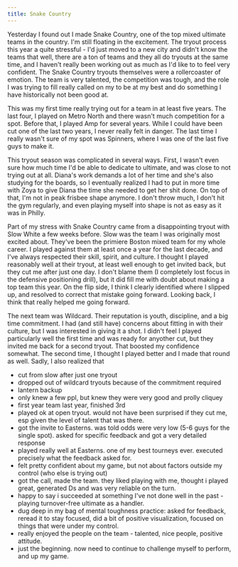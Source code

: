 ```yaml
---
title: Snake Country
---
```


Yesterday I found out I made Snake Country, one of the top mixed ultimate teams in the country. I'm still floating in the excitement. The
tryout process this year a quite stressful - I'd just moved to a new city and didn't know the teams that well, there are a ton of teams and
they all do tryouts at the same time, and I haven't really been working out as much as I'd like to to feel very confident. The Snake Country
tryouts themselves were a rollercoaster of emotion. The team is very talented, the competition was tough, and the role I was trying to fill
really called on my to be at my best and do something I have historically not been good at. 


This was my first time really trying out for a team in at least five years. The last four, I played on Metro North and there wasn't much
competition for a spot. Before that, I played Amp for several years. While I could have been cut one of the last two years, I never really
felt in danger. The last time I really wasn't sure of my spot was Spinners, where I was one of the last five guys to make it.

This tryout season was complicated in several ways. First, I wasn't even sure how much time I'd be able to dedicate to ultimate, and was
close to not trying out at all. Diana's work demands a lot of her time and she's also studying for the boards, so I eventually realized I
had to put in more time with Zoya to give Diana the time she needed to get her shit done. On top of that, I'm not in peak frisbee shape
anymore. I don't throw much, I don't hit the gym regularly, and even playing myself into shape is not as easy as it was in Philly. 

Part of my stress with Snake Country came from a disappointing tryout with Slow White a few weeks before. Slow was the team I was originally
most excited about. They've been the primiere Boston mixed team for my whole career. I played against them at least once a year for the last
decade, and I've always respected their skill, spirit, and culture. I thought I played reasonably well at their tryout, at least well enough
to get invited back, but they cut me after just one day. I don't blame them (I completely lost focus in the defensive positioning drill),
but it did fill me with doubt about making a top team this year. On the flip side, I think I clearly identified where I slipped up, and
resolved to correct that mistake going forward. Looking back, I think that really helped me going forward.

The next team was Wildcard. Their reputation is youth, discipline, and a big time commitment. I had (and still have) concerns about fitting 
in with their culture, but I was interested in giving it a shot. I didn't feel I played particularly well the first time and was ready for
anyother cut, but they invited me back for a second tryout. That boosted my confidence somewhat. The second time, I thought I played better
and I made that round as well. Sadly, I also realized that 


- cut from slow after just one tryout
- dropped out of wildcard tryouts because of the commitment required
- lantern backup
- only knew a few ppl, but knew they were very good and prolly cliquey
- first year team last year, finished 3rd
- played ok at open tryout. would not have been surprised if they cut me, esp given the level of talent that was there.
- got the invite to Easterns. was told odds were very low (5-6 guys for the single spot). asked for specific feedback and got a very
  detailed response
- played really well at Easterns. one of my best tourneys ever. executed precisely what the feedback asked for.
- felt pretty confident about my game, but not about factors outside my control (who else is trying out)
- got the call, made the team. they liked playing with me, thought i played great, generated Ds and was very reliable on the turn.
- happy to say i succeeded at something I've not done well in the past - playing turnover-free ultimate as a handler.
- dug deep in my bag of mental toughness practice: asked for feedback, reread it to stay focused, did a bit of positive visualization,
  focused on things that were under my control.
- really enjoyed the people on the team - talented, nice people, positive attitude. 
- just the beginning. now need to continue to challenge myself to perform, and up my game.

